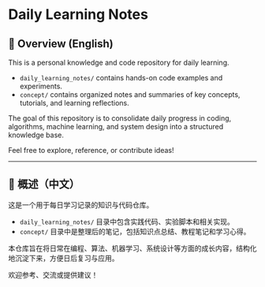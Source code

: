 # Daily Learning Notes

## 📘 Overview (English)

This is a personal knowledge and code repository for daily learning.

- `daily_learning_notes/` contains hands-on code examples and experiments.
- `concept/` contains organized notes and summaries of key concepts, tutorials, and learning reflections.

The goal of this repository is to consolidate daily progress in coding, algorithms, machine learning, and system design into a structured knowledge base.

Feel free to explore, reference, or contribute ideas!

---

## 📘 概述（中文）

这是一个用于每日学习记录的知识与代码仓库。

- `daily_learning_notes/` 目录中包含实践代码、实验脚本和相关实现。
- `concept/` 目录中是整理后的笔记，包括知识点总结、教程笔记和学习心得。

本仓库旨在将日常在编程、算法、机器学习、系统设计等方面的成长内容，结构化地沉淀下来，方便日后复习与应用。

欢迎参考、交流或提供建议！
